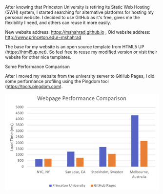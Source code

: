 After knowing that Princeton University is retiring its Static Web Hosting (SWH) system, I started searching for alternative platforms for hosting my personal website. I decided to use GitHub as it's free, gives me the flexibility I need, and others can reuse it more easily.

New website address: https://mshahrad.github.io , Old website address: http://www.princeton.edu/~mshahrad

The base for my website is an open source template from HTML5 UP (https://html5up.net). So feel free to reuse my modified version or visit their website for other nice templates.


Some Performance Comparison 

After I moved my website from the university server to GitHub Pages, I did some performance profiling using the Pingdom tool (https://tools.pingdom.com). 

![Alt text](performance_comparison.png?raw=true "Title")